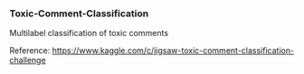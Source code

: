 ### Toxic-Comment-Classification

Multilabel classification of toxic comments

Reference: https://www.kaggle.com/c/jigsaw-toxic-comment-classification-challenge
